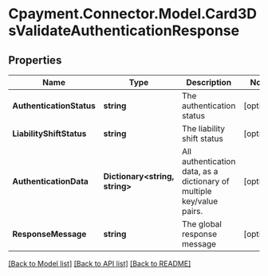 
# Cpayment.Connector.Model.Card3DsValidateAuthenticationResponse

## Properties

Name | Type | Description | Notes
------------ | ------------- | ------------- | -------------
**AuthenticationStatus** | **string** | The authentication status | [optional] 
**LiabilityShiftStatus** | **string** | The liability shift status | [optional] 
**AuthenticationData** | **Dictionary&lt;string, string&gt;** | All authentication data, as a dictionary of multiple key/value pairs. | [optional] 
**ResponseMessage** | **string** | The global response message | [optional] 

[[Back to Model list]](../README.md#documentation-for-models)
[[Back to API list]](../README.md#documentation-for-api-endpoints)
[[Back to README]](../README.md)


